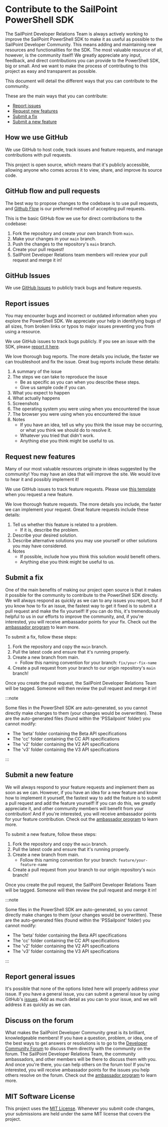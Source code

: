 # Contribute to the SailPoint PowerShell SDK

The SailPoint Developer Relations Team is always actively working to improve the SailPoint PowerShell SDK to make it as useful as possible to the SailPoint Developer Community. 
This means adding and maintaining new resources and functionalities for the SDK.
The most valuable resource of all, however, is the community itself! 
We greatly appreciate any input, feedback, and direct contributions you can provide to the PowerShell SDK, big or small. 
And we want to make the process of contributing to this project as easy and transparent as possible. 

This document will detail the different ways that you can contribute to the community. 

These are the main ways that you can contribute: 
- [Report issues](#report-issues)
- [Request new features](#request-new-features)
- [Submit a fix](#submit-a-fix)
- [Submit a new feature](#submit-a-new-feature)

## How we use GitHub 

We use GitHub to host code, track issues and feature requests, and manage contributions with pull requests. 

This project is open source, which means that it's publicly accessible, allowing anyone who comes across it to view, share, and improve its source code. 

## GitHub flow and pull requests 

The best way to propose changes to the codebase is to use pull requests, and [Github Flow](https://docs.github.com/en/get-started/quickstart/github-flow) is our preferred method of accepting pull requests. 

This is the basic GitHub flow we use for direct contributions to the codebase: 

1. Fork the repository and create your own branch from `main`.
2. Make your changes in your `main` branch.
3. Push the changes to the repository's `main` branch.
4. Create your pull request! 
5. SailPoint Developer Relations team members will review your pull request and merge it in! 

## GitHub Issues

We use [GitHub Issues](https://docs.github.com/en/issues/tracking-your-work-with-issues/about-issues) to publicly track bugs and feature requests. 

## Report issues 

You may encounter bugs and incorrect or outdated information when you explore the PowerShell SDK. 
We appreciate your help in identifying bugs of all sizes, from broken links or typos to major issues preventing you from using a resource. 

We use GitHub issues to track bugs publicly. If you see an issue with the SDK, please [report it here](https://github.com/sailpoint-oss/powershell-sdk/issues/new?assignees=&labels=&template=bug-report.md&title=%5BBug%5D+Your+Bug+Report+Here). 

We love thorough bug reports. 
The more details you include, the faster we can troubleshoot and fix the issue. 
Great bug reports include these details:

1. A summary of the issue 
2. The steps we can take to reproduce the issue 
    - Be as specific as you can when you describe these steps.
    - Give us sample code if you can. 
3. What you expect to happen
4. What actually happens 
5. Screenshots
6. The operating system you were using when you encountered the issue 
7. The browser you were using when you encountered the issue 
8. Notes 
    - If you have an idea, tell us why you think the issue may be occurring, or what you think we should do to resolve it. 
    - Whatever you tried that didn't work. 
    - Anything else you think might be useful to us. 

## Request new features

Many of our most valuable resources originate in ideas suggested by the community! 
You may have an idea that will improve the site. 
We would love to hear it and possibly implement it! 

We use GitHub issues to track feature requests. Please use [this template](https://github.com/sailpoint-oss/powershell-sdk/issues/new?assignees=&labels=&template=feature-request.md&title=%5BFeature%5D+Your+Feature+Request+Here) when you request a new feature.

We love thorough feature requests. 
The more details you include, the faster we can implement your request. 
Great feature requests include these details: 

1. Tell us whether this feature is related to a problem. 
    - If it is, describe the problem. 
2. Describe your desired solution. 
3. Describe alternative solutions you may use yourself or other solutions you may have considered. 
4. Notes 
    - If possible, include how you think this solution would benefit others. 
    - Anything else you think might be useful to us. 

## Submit a fix

One of the main benefits of making our project open source is that it makes it possible for the community to contribute to the PowerShell SDK directly.
We will always respond as quickly as we can to any issues you report, but if you know how to fix an issue, the fastest way to get it fixed is to submit a pull request and make the fix yourself! 
If you can do this, it's tremendously helpful to us in our efforts to improve the community, and, if you're interested, you will receive ambassador points for your fix.
Check out the [ambassador program](https://developer.sailpoint.com/discuss/t/getting-started-as-a-developer-community-ambassador/11665) to learn more.

To submit a fix, follow these steps: 
1. Fork the repository and copy the `main` branch. 
2. Pull the latest code and ensure that it's running properly. 
3. Create a new branch from main. 
    - Follow this naming convention for your branch: `fix/your-fix-name`
4. Create a pull request from your branch to our origin repository's `main` branch! 

Once you create the pull request, the SailPoint Developer Relations Team will be tagged. 
Someone will then review the pull request and merge it in! 

:::note

Some files in the PowerShell SDK are auto-generated, so you cannot directly make changes to them (your changes would be overwritten). 
These are the auto-generated files (found within the 'PSSailpoint' folder) you cannot modify: 

- The 'beta' folder containing the Beta API specifications
- The 'cc' folder containing the CC API specifications
- The 'v2' folder containing the V2 API specifications 
- The 'v3' folder containing the V3 API specifications

:::

## Submit a new feature

We will always respond to your feature requests and implement them as soon as we can. 
However, if you have an idea for a new feature and know how to implement it yourself, the fastest way to add the feature is to submit a pull request and add the feature yourself! 
If you can do this, we greatly appreciate it, and other community members will benefit from your contribution! 
And if you're interested, you will receive ambassador points for your feature contribution. 
Check out the [ambassador program](https://developer.sailpoint.com/discuss/t/getting-started-as-a-developer-community-ambassador/11665) to learn more.

To submit a new feature, follow these steps: 
1. Fork the repository and copy the `main` branch. 
2. Pull the latest code and ensure that it's running properly. 
3. Create a new branch from main. 
    - Follow this naming convention for your branch: `feature/your-feature-name`
4. Create a pull request from your branch to our origin repository's `main` branch! 

Once you create the pull request, the SailPoint Developer Relations Team will be tagged. 
Someone will then review the pull request and merge it in! 

:::note

Some files in the PowerShell SDK are auto-generated, so you cannot directly make changes to them (your changes would be overwritten). 
These are the auto-generated files (found within the 'PSSailpoint' folder) you cannot modify: 

- The 'beta' folder containing the Beta API specifications
- The 'cc' folder containing the CC API specifications
- The 'v2' folder containing the V2 API specifications 
- The 'v3' folder containing the V3 API specifications

:::

## Report general issues 

It's possible that none of the options listed here will properly address your issue. 
If you have a general issue, you can submit a general issue by using GitHub's [issues](https://github.com/sailpoint-oss/powershell-sdk/issues). 
Add as much detail as you can to your issue, and we will address it as quickly as we can. 

## Discuss on the forum

What makes the SailPoint Developer Community great is its brilliant, knowledgeable members!
If you have a question, problem, or idea, one of the best ways to get answers or resolutions is to go to the [Developer Community Forum](https://developer.sailpoint.com/discuss) to discuss them directly with the community on the forum. 
The SailPoint Developer Relations Team, the community ambassadors, and other members will be there to discuss them with you.
And once you're there, you can help others on the forum too!
If you're interested, you will receive ambassador points for the issues you help others resolve on the forum. Check out the [ambassador program](https://developer.sailpoint.com/discuss/t/getting-started-as-a-developer-community-ambassador/11665) to learn more.

## MIT Software License

This project uses the [MIT License](http://choosealicense.com/licenses/mit/). 
Whenever you submit code changes, your submissions are held under the same MIT license that covers the project.